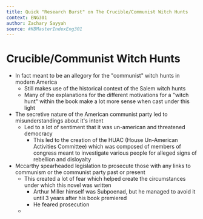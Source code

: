 ```yaml
---
title: Quick "Research Burst" on The Crucible/Communist Witch Hunts
context: ENG301
author: Zachary Sayyah
source: #KBMasterIndexEng301
---
```


# Crucible/Communist Witch Hunts
- In fact meant to be an allegory for the "communist" witch hunts in modern America
	- Still makes use of the historical context of the Salem witch hunts
	- Many of the explanations for the different motivations for a "witch hunt" within the book make a lot more sense when cast under this light
- The secretive nature of the American communist party led to misunderstandings about it's intent
	- Led to a lot of sentiment that it was un-american and threatened democracy
		- This led to the creation of the HUAC (House Un-American Activities Committee) which was composed of members of congress meant to investigate various people for alleged signs of rebellion and disloyalty
- Mccarthy spearheaded legislation to prosecute those with any links to communism or the communist party past or present
	- This created a lot of fear which helped create the circumstances under which this novel was written
		- Arthur Miller himself was Subpoenad, but he managed to avoid it until 3 years after his book premiered
		- He feared prosecution
	- 


